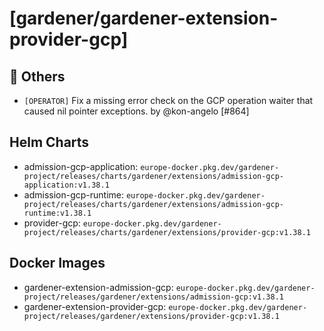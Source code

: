 # [gardener/gardener-extension-provider-gcp]

## 🏃 Others

- `[OPERATOR]` Fix a missing error check on the GCP operation waiter that caused nil pointer exceptions. by @kon-angelo [#864]

## Helm Charts
- admission-gcp-application: `europe-docker.pkg.dev/gardener-project/releases/charts/gardener/extensions/admission-gcp-application:v1.38.1`
- admission-gcp-runtime: `europe-docker.pkg.dev/gardener-project/releases/charts/gardener/extensions/admission-gcp-runtime:v1.38.1`
- provider-gcp: `europe-docker.pkg.dev/gardener-project/releases/charts/gardener/extensions/provider-gcp:v1.38.1`
## Docker Images
- gardener-extension-admission-gcp: `europe-docker.pkg.dev/gardener-project/releases/gardener/extensions/admission-gcp:v1.38.1`
- gardener-extension-provider-gcp: `europe-docker.pkg.dev/gardener-project/releases/gardener/extensions/provider-gcp:v1.38.1`
